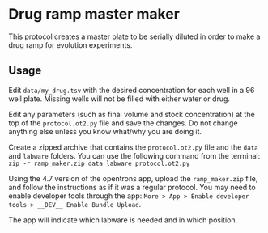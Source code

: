 Drug ramp master maker
======================

This protocol creates a master plate to be serially diluted in order to make
a drug ramp for evolution experiments.

Usage
-----

Edit `data/my_drug.tsv` with the desired concentration for each well in
a 96 well plate. Missing wells will not be filled with either water or drug.

Edit any parameters (such as final volume and stock concentration) at the
top of the `protocol.ot2.py` file and save the changes. Do not change
anything else unless you know what/why you are doing it.

Create a zipped archive that contains the `protocol.ot2.py` file and
the `data` and `labware` folders. You can use the following command from
the terminal: `zip -r ramp_maker.zip data labware protocol.ot2.py`

Using the 4.7 version of the opentrons app, upload the `ramp_maker.zip`
file, and follow the instructions as if it was a regular protocol. You may
need to enable developer tools through the app:
`More > App > Enable developer tools > __DEV__ Enable Bundle Upload`.

The app will indicate which labware is needed and in which position.
